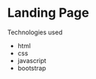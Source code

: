 <h1>Landing Page</h1>
<p>Technologies used</p>
<ul>
  <li>html</li>
  <Li>css</Li>
  <li>javascript</li>
  <li>bootstrap</li>
</ul>
